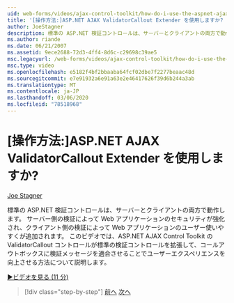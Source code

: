 ```yaml
---
uid: web-forms/videos/ajax-control-toolkit/how-do-i-use-the-aspnet-ajax-validatorcallout-extender
title: '[操作方法:]ASP.NET AJAX ValidatorCallout Extender を使用しますか? | Microsoft Docs'
author: JoeStagner
description: 標準の ASP.NET 検証コントロールは、サーバーとクライアントの両方で動作します。 サーバー側の検証によって、Web アプリケーションのセキュリティが強化されます。
ms.author: riande
ms.date: 06/21/2007
ms.assetid: 9ece2688-72d3-4ff4-8d6c-c29698c39ae5
msc.legacyurl: /web-forms/videos/ajax-control-toolkit/how-do-i-use-the-aspnet-ajax-validatorcallout-extender
msc.type: video
ms.openlocfilehash: e5182f4bf2bbaaba64fcf02dbe7f2277beaac48d
ms.sourcegitcommit: e7e91932a6e91a63e2e46417626f39d6b244a3ab
ms.translationtype: MT
ms.contentlocale: ja-JP
ms.lasthandoff: 03/06/2020
ms.locfileid: "78518968"
---
```

# <a name="how-do-i-use-the-aspnet-ajax-validatorcallout-extender"></a>[操作方法:]ASP.NET AJAX ValidatorCallout Extender を使用しますか?

[Joe Stagner](https://github.com/JoeStagner)

標準の ASP.NET 検証コントロールは、サーバーとクライアントの両方で動作します。 サーバー側の検証によって Web アプリケーションのセキュリティが強化され、クライアント側の検証によって Web アプリケーションのユーザー使いやすくが追加されます。 このビデオでは、ASP.NET AJAX Control Toolkit の ValidatorCallout コントロールが標準の検証コントロールを拡張して、コールアウトボックスに検証メッセージを適合させることでユーザーエクスペリエンスを向上させる方法について説明します。

[&#9654;ビデオを見る (11 分)](https://channel9.msdn.com/Blogs/ASP-NET-Site-Videos/how-do-i-use-the-aspnet-ajax-validatorcallout-extender)

> [!div class="step-by-step"]
> [前へ](how-do-i-use-the-numericupdown-extender-control.md)
> [次へ](how-do-i-use-the-aspnet-ajax-resizablecontrol-extender.md)
